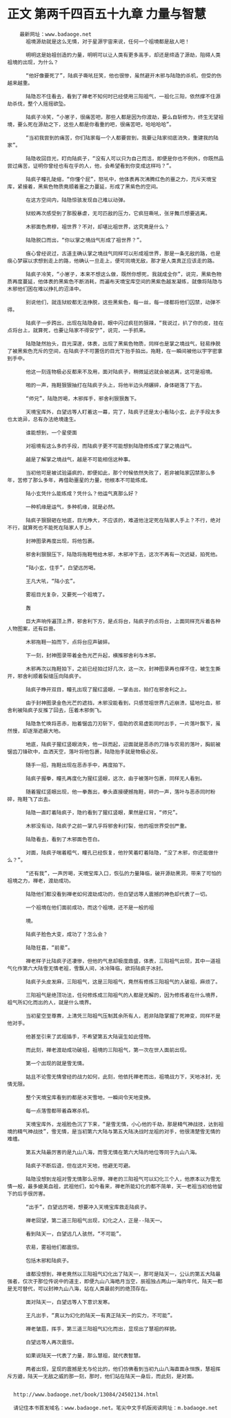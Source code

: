 # 正文 第两千四百五十九章 力量与智慧
        最新网址：www.badaoge.net
          祖境源劫就是这么无情，对于星源宇宙来说，任何一个祖境都是敌人吧！
      
          明明这是始祖创造的力量，明明可以让人类有更多高手，却还是缔造了源劫，阻碍人类祖境的出现，为什么？
      
          “他好像要死了”，陆疯子嘶吼狂笑，他也很惨，虽然避开木邪与陆隐的杀机，但受的伤越来越重。
      
          陆隐忍不住看去，看到了禅老不知何时已经使用三阳祖气，一祖化三阳，依然撑不住源劫杀伐，整个人摇摇欲坠。
      
          陆疯子冷笑，“小崽子，很痛苦吧，那些人都是因为你渡劫，要么自斩修为，终生无望祖境，要么死在源劫之下，这些人都是你看重的吧，很痛苦吧，哈哈哈哈”。
      
          “当初我尝到的痛苦，你们陆家每一个人都要尝到，我要让陆家彻底消失，重建我的陆家”。
      
          陆隐收回目光，盯向陆疯子，“没有人可以只为自己而活，即便是你也不例外，你既然品尝过痛苦，证明你曾经也有在乎的人，他，会希望看到你变成这样吗？”。
      
          陆疯子瞳孔陡缩，“你懂个屁”，怒吼中，他体表再次沸腾红色的噩之力，充斥天境宝库，紧接着，黑紫色物质竟顺着噩之力蔓延，形成了黑紫色的空间。
      
          在这方空间内，陆隐惊骇发现自己难以动弹。
      
          狱蛟再次感受到了那股暴虐，无可匹敌的压力，它疯狂嘶吼，张牙舞爪想要逃离。
      
          木邪面色肃穆，祖世界？不对，却堪比祖世界，这究竟是什么？
      
          陆隐脱口而出，“你以掌之境战气形成了祖世界？”。
      
          痕心曾经说过，古道主确认掌之境战气同样可以形成祖世界，那是一条无敌的路，也是痕心梦寐以求想到走上的路，他确认一旦走上，便可同境无敌，那才是人类真正应该走的路。
      
          陆疯子冷笑，“小崽子，本来不想这么做，既然你想死，我就成全你”，说完，黑紫色物质再度蔓延，他体表的黑紫色不断消耗，而遍布天境宝库空间的黑紫色越发凝练，就像将陆隐与木邪他们困在难以挣扎的沼泽中。
      
          别说他们，就连狱蛟都无法挣脱，这些黑紫色，每一丝，每一缕都将他们囚禁，动弹不得。
      
          陆疯子一步跨出，出现在陆隐身前，眼中闪过疯狂的狠辣，“我说过，扒了你的皮，挂在点将台上，就算死，也要让陆家不得安宁”，说完，一手抓来。
      
          陆隐陡然抬头，目光深邃，体表，出现了黑紫色物质，同样也是掌之境战气，轻易挣脱了被黑紫色充斥的空间，在陆疯子不可置信的目光下抬手拍出，拖鞋，在一瞬间被他以宇字密拿到手中。
      
          他这一刻连物极必反都来不及用，面对陆疯子，稍微延迟就会被逃离，这可是祖境。
      
          啪的一声，拖鞋狠狠抽打在陆疯子头上，将他半边头颅碾碎，身体砸落了下去。
      
          “师兄”，陆隐厉喝，木邪挥手，邪舍利狠狠轰下。
      
          天境宝库外，白望远等人盯着这一幕，完了，陆疯子还是太小看陆小玄，此子手段太多也太诡异，总有办法绝境逢生。
      
          谁能想到，一个星使面
      
          对祖境有这么多的手段，而陆疯子更不可能想到陆隐修炼成了掌之境战气。
      
          越是了解掌之境战气，越是不可能相信这种事。
      
          当初他可是被试验逼疯的，即便如此，那个时候依然失败了，若非被陆家囚禁那么多年，苦修了那么多年，再借助噩星的力量，他根本不可能练成。
      
          陆小玄凭什么能练成？凭什么？他运气真那么好？
      
          一种机缘是运气，多种机缘，就是必然。
      
          陆疯子狠狠砸在地底，目光睁大，不应该的，难道他注定死在陆家人手上？不行，绝对不行，就算死也不能死在陆家人手上。
      
          封神图录再度出现，将他包裹。
      
          邪舍利狠狠压下，陆隐将拖鞋甩给木邪，木邪冲下去，这次不再有一次迟疑，拍死他。
      
          “陆小玄，住手”，白望远厉喝。
      
          王凡大吼，“陆小玄”。
      
          雾祖目光复杂，又要死一个祖境了。
      
          轰
      
          巨大声响传遍顶上界，邪舍利下方，是点将台，陆疯子的点将台，上面同样充斥着各种人物图案，还有巨兽。
      
          木邪拖鞋一拍而下，点将台应声破碎。
      
          下一刻，封神图录带着金色光芒升起，横推邪舍利与木邪。
      
          木邪再次以拖鞋拍下，之前已经拍过好几次，这一次，封神图录再也撑不住，被生生撕开，邪舍利顺着裂缝压向陆疯子。
      
          陆疯子睁开双目，瞳孔出现了猩红竖眼，一掌击出，拍打在邪舍利之上。
      
          由于封神图录金色光芒的遮挡，木邪没能看到，只感觉祖世界几近崩溃，猛地吐血，邪舍利被陆疯子反推了回去，压着木邪倒飞。
      
          陆隐急忙唤将恶赤，抬着锯齿刀刃斩下，借助的农易虚影同时出手，一片落叶飘下，虽然慢，却逐渐遮蔽大地。
      
          地底，陆疯子猩红竖眼消失，他一跃而起，迎面就是恶赤的刀锋与农易的落叶，胸前被锯齿刀锋砍中，血洒天空，落叶将他包裹，陆隐抬手就是物极必反。
      
          随手一招，拖鞋出现在恶赤手中，再度拍下。
      
          陆疯子握拳，瞳孔再度化为猩红竖眼，这次，由于被落叶包裹，同样无人看到。
      
          随着猩红竖眼出现，他一拳轰出，拳头直接硬撼拖鞋，砰的一声，落叶与恶赤同时粉碎，拖鞋飞了出去。
      
          陆隐一直盯着陆疯子，隐约看到了猩红竖眼，果然是红背，“师兄”。
      
          木邪没有动，陆疯子之前一掌几乎将邪舍利打裂，他的祖世界受创严重。
      
          陆隐看去，看到了木邪面色苍白。
      
          对面，陆疯子喘着粗气，瞳孔已经恢复，他狞笑着盯着陆隐，“没了木邪，你还能做什么？”。
      
          “还有我”，一声厉喝，天境宝库入口，恢弘的力量降临，破开源劫黑洞，带来了可怕的祖境之力，禅老，渡劫成功。
      
          陆隐他们都没看到禅老如何渡劫成功的，但白望远等人震撼的神色却代表了一切。
      
          一个祖境在他们面前成功，而这个祖境，还不是一般的祖
      
          境。
      
          陆疯子脸色大变，成功了？怎么会？
      
          陆隐狂喜，“前辈”。
      
          禅老样子比陆疯子还凄惨，但他的气息却极度鼎盛，体表，三阳祖气出现，其中一道祖气化作第六大陆雪无情老祖，雪飘人间，冰冷降临，欲将陆疯子冰封。
      
          陆疯子头皮发麻，三阳祖气，这是三阳祖气，竟然有修炼三阳祖气的人破祖，麻烦了。
      
          三阳祖气是绝顶功法，任何修炼成三阳祖气的人都是无解的，因为修炼者在什么境界，祖气所幻化而出的人，就是什么境界。
      
          当初星空至尊赛，上清凭三阳祖气压制其余所有人，若非陆隐掌握了死神变，同样不是他对手。
      
          他甚至引来了武祖插手，不希望第五大陆诞生如此怪物。
      
          而此刻，禅老渡劫成功破祖，祖境的三阳祖气，第一次在世人面前出现。
      
          第一个出现的就是雪无情。
      
          姑且不论雪无情曾经的战力如何，此刻，他依托禅老而出，祖境战力下，天地冰封，无情无限。
      
          整个天境宝库看到的都是冰天雪地，一瞬间令天地变换。
      
          每一点落雪都带着森寒杀机。
      
          天境宝库外，龙祖脸色沉了下来，“是雪无情，小心他的千劫，那是精气神战技，达到祖境的精气神战技”，雪无情，是当初第六大陆与第五大陆决战时龙祖的对手，他很清楚雪无情的难缠。
      
          第五大陆最厉害的是九山八海，而雪无情在第六大陆的地位等同于九山八海。
      
          陆疯子不断后退，但在这片天地，他避无可避。
      
          陆隐没想到龙祖对雪无情那么忌惮，禅老的三阳祖气可以幻化三个人，他原本以为雪无情一般，最多媲美血祖，武祖他们，如今看来，禅老所能幻化的都不简单，天一老祖当初给他留下的后手很厉害。
      
          “出手”，白望远厉喝，想要冲入天境宝库救走陆疯子。
      
          禅老回望，第二道三阳祖气出现，幻化之人，正是--陆天一。
      
          看到陆天一，白望远几人骇然，“不可能”。
      
          农易，雾祖他们都震惊。
      
          包括木邪和陆疯子。
      
          谁都没想到，禅老竟然以三阳祖气幻化出了陆天一，那可是陆天一，公认的第五大陆最强者，仅次于那位传说中的道主，即便九山八海皓月当空，辰祖独占两山一海的年代，陆天一都是无可替代，可以封神九山八海，站在人类最前列的绝顶存在。
      
          面对陆天一，白望远等人下意识发寒。
      
          王凡出手，“真以为幻化的陆天一有真正陆天一的实力，不可能”。
      
          禅老皱眉，挥手，第三道三阳祖气幻化而出，显现出了慧祖的样貌。
      
          白望远等人再次震惊。
      
          如果说陆天一代表了力量，那么慧祖，就代表智慧。
      
          两者出现，呈现的震撼是无与伦比的，他们仿佛看到当初九山八海直面永恒族，慧祖挥斥方遒，陆天一无敌之威的那一刻，那时，他们站在陆天一身后，而此刻，是对面。
      
      
      http://www.badaoge.net/book/13084/24502134.html
      
      请记住本书首发域名：www.badaoge.net。笔尖中文手机版阅读网址：m.badaoge.net